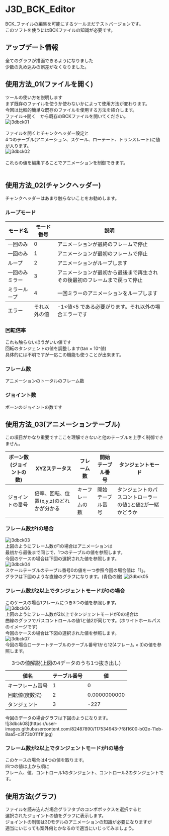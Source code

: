 # J3D_BCK_Editor
BCK_ファイルの編集を可能にするツールまだテストバージョンです。<br/>
このソフトを使うにはBCKファイルの知識が必要です。
## アップデート情報
全てのグラフが描画できるようになりました<br/>
少数の丸め込みの誤差がなくなりました。
## 使用方法_01(ファイルを開く)
ツールの使い方を説明します<br/>
まず既存のファイルを使うか使わないかによって使用方法が変わります。<br/>
今回は比較的簡単な既存のファイルを使用する方法を紹介します。<br/>
ファイル→開く　から既存のBCKファイルを開いてください。<br/>
![j3dbck01](https://user-images.githubusercontent.com/82487890/117532597-4d2beb80-b023-11eb-98a1-95cc1d8286ce.jpg)<br/><br/>
ファイルを開くとチャンクヘッダー設定と<br/>
4つのテーブル(アニメーション、スケール、ローテート、トランスレート)に値が入ります。<br/>
![j3dbck02](https://user-images.githubusercontent.com/82487890/117532680-ad229200-b023-11eb-9555-13b2cb905351.jpg)<br/><br/>
これらの値を編集することでアニメーションを制御できます。<br/><br/>
## 使用方法_02(チャンクヘッダー)
チャンクヘッダーはあまり触らないことをお勧めします。
### ループモード
<table>
<thead>
<tr>
<th>モード名</th>
<th>モード番号</th>
  <th>説明</th>
</tr>
</thead>
<tbody>
<tr>
<td>一回のみ</td>
<td>0</td>
  <td>アニメーションが最終のフレームで停止</td>
</tr>
<tr>
<td>一回のみ</td>
<td>1</td>
  <td>アニメーションが最初のフレームで停止</td>
</tr>
  <tr>
<td>ループ</td>
<td>2</td>
    <td>アニメーションがループします</td>
</tr>
  <tr>
<td>一回のみミラー</td>
<td>3</td>
    <td>アニメーションが最初から最後まで再生されその後最初のフレームまで戻って停止</td>
</tr>
  <tr>
<td>ミラーループ</td>
<td>4</td>
    <td>一回ミラーのアニメーションをループします</td>
</tr>
</tbody>
<tfoot>
<tr>
<td>エラー</td>
<td>それ以外の値</td>
  <td>-1<値<5 である必要がります。それ以外の場合エラーです </td>
</tr>
</tfoot>
</table>

### 回転倍率
これも触らないほうがいい値です<br/>
回転のタンジェントの値を調整します(tan × 10^値)<br/>
具体的には不明ですが一応この機能も使うことが出来ます。

### フレーム数
アニメーションのトータルのフレーム数

### ジョイント数
ボーンのジョイントの数です

## 使用方法_03(アニメーションテーブル)
この項目がかなり重要ですここを理解できないと他のテーブルを上手く制御できません。
<table>
<thead>
<tr>
<th>ボーン数(ジョイントの数)</th>
<th>XYZステータス</th>
  <th>フレーム数</th>
  <th>開始テーブル番号</th>
  <th>タンジェントモード</th>
</tr>
</thead>
<tbody>
<tr>
<td>ジョイントの番号</td>
<td>倍率、回転、位置(x,y,z)のどれかが分かる</td>
  <td>キーフレームの数</td>
  <td>開始テーブル番号</td>
  <td>タンジェントのパスコントローラーの値1と値2が一緒かどうか</td>
</tr>
</tbody>

</table>

### フレーム数が1の場合
![j3dbck03](https://user-images.githubusercontent.com/82487890/117533772-9a12c080-b029-11eb-8c21-2edb7377961f.jpg)<br/>
上図のようにフレーム数が1の場合はアニメーションは<br/>
最初から最後まで同じで、1つのテーブルの値を参照します。<br/>
今回のケースの場合は下図の選択された値を参照します。<br/>
![j3dbck04](https://user-images.githubusercontent.com/82487890/117533905-1ad1bc80-b02a-11eb-893c-c1d8eeb5204a.jpg)<br/>
スケールテーブルのテーブル番号0の値を一つ参照今回の場合値は「1」。<br/>
グラフは下図のような直線のグラフになります。(青色の線)
![j3dbck05](https://user-images.githubusercontent.com/82487890/117534071-d8f54600-b02a-11eb-9da5-ecaee600d236.jpg)<br/>

### フレーム数が2以上でタンジェントモードが0の場合
このケースの場合1フレームにつき3つの値を参照します。<br/>
![j3dbck06](https://user-images.githubusercontent.com/82487890/117534201-5d47c900-b02b-11eb-86f9-a9f9c7f09dba.jpg)<br/>
上図のようにフレーム数が2以上でタンジェントモードが0の場合は<br/>
曲線のグラフでパスコントロールの値1と値2が同じです。(ホワイトホールパスのイメージです)<br/>
今回のケースの場合は下図の選択された値を参照します。<br/>
![j3dbck07](https://user-images.githubusercontent.com/82487890/117534338-ebbc4a80-b02b-11eb-9542-ed2144491e91.jpg)<br/>
今回の場合ローテートテーブルのテーブル番号1から12(4フレーム × 3)の値を参照します。<br/>
<table>
  <caption>3つの値解説(上図の4データのうち1つ抜き出し)</caption>
<thead>
<tr>
<th>値名</th>
<th>テーブル番号</th>
  <th>値</th>
</tr>
</thead>
<tbody>
<tr>
<td>キーフレーム番号</td>
  <td>1</td>
<td>0</td>
  </tr>
  <tr>
  <td>回転値(度数法)</td>
  <td>2</td>
<td>0.0000000000</td>
  </tr>
  <tr>
  <td>タンジェント</td>
  <td>3</td>
<td>-227</td>
</tr>
</tbody>
</table>
今回のデータの場合グラフは下図のようになります。<br/>
![j3dbck08](https://user-images.githubusercontent.com/82487890/117534943-7f8f1600-b02e-11eb-8aa5-c3f73b011f1f.jpg)<br/>

### フレーム数が2以上でタンジェントモードが1の場合
このケースの場合は4つの値を取ります。<br/>
四つの値は上から順に<br/>
フレーム、値、コントロール1のタンジェント、コントロール2のタンジェントです。



## 使用方法(グラフ)
ファイルを読み込んだ場合グラフタブのコンボボックスを選択すると<br/>
選択されたジョイントの値をグラフに表示します。<br/>
ジョイントの制御は3Dモデルのアニメーションの知識が必要になりますが<br/>
適当にいじっても案外何とかなるので適当にいじってみましょう。<br/>

